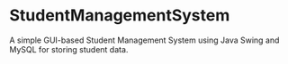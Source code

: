 # StudentManagementSystem
A simple GUI-based Student Management System using Java Swing and MySQL for storing student data.
